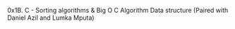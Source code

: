 0x1B. C - Sorting algorithms & Big O
C
Algorithm
Data structure (Paired with Daniel Azil and Lumka Mputa)

